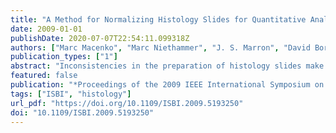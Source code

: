 ```yaml
---
title: "A Method for Normalizing Histology Slides for Quantitative Analysis"
date: 2009-01-01
publishDate: 2020-07-07T22:54:11.099318Z
authors: ["Marc Macenko", "Marc Niethammer", "J. S. Marron", "David Borland", "John T. Woosley", "Xiaojun Guan", "Charles Schmitt", "Nancy E. Thomas"]
publication_types: ["1"]
abstract: "Inconsistencies in the preparation of histology slides make it difficult to perform quantitative analysis on their results. In this paper we provide two mechanisms for overcoming many of the known inconsistencies in the staining process, thereby bringing slides that were processed or stored under very different conditions into a common, normalized space to enable improved quantitative analysis."
featured: false
publication: "*Proceedings of the 2009 IEEE International Symposium on Biomedical Imaging: From Nano to Macro, Boston, MA, USA, June 28 - July 1, 2009*"
tags: ["ISBI", "histology"]
url_pdf: "https://doi.org/10.1109/ISBI.2009.5193250"
doi: "10.1109/ISBI.2009.5193250"
---
```


